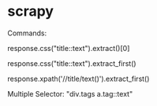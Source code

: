 # scrapy
Commands:

response.css("title::text").extract()[0]

response.css("title::text").extract_first()


response.xpath('//title/text()').extract_first() 



Multiple Selector:
"div.tags a.tag::text"

